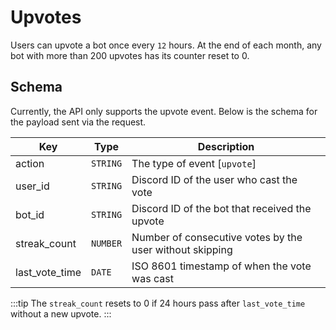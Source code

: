 # Upvotes

Users can upvote a bot once every `12` hours. At the end of each month, any bot with more than 200 upvotes has its counter reset to 0.

## Schema

Currently, the API only supports the upvote event. Below is the schema for the payload sent via the request.

| Key            | Type     | Description                                              |
| -------------- | -------- | -------------------------------------------------------- |
| action         | `STRING` | The type of event [`upvote`]                             |
| user_id        | `STRING` | Discord ID of the user who cast the vote                 |
| bot_id         | `STRING` | Discord ID of the bot that received the upvote           |
| streak_count   | `NUMBER` | Number of consecutive votes by the user without skipping |
| last_vote_time | `DATE`   | ISO 8601 timestamp of when the vote was cast             |

:::tip
The `streak_count` resets to 0 if 24 hours pass after `last_vote_time` without a new upvote.
:::
